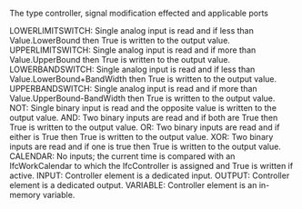 The type controller, signal modification effected and applicable ports

LOWERLIMITSWITCH: Single analog input is read and if less than Value.LowerBound then True is written to the output value.
UPPERLIMITSWITCH: Single analog input is read and if more than Value.UpperBound then True is written to the output value.
LOWERBANDSWITCH: Single analog input is read and if less than Value.LowerBound+BandWidth then True is written to the output value.
UPPERBANDSWITCH: Single analog input is read and if more than Value.UpperBound-BandWidth then True is written to the output value.
NOT: Single binary input is read and the opposite value is written to the output value.
AND: Two binary inputs are read and if both are True then True is written to the output value.
OR: Two binary inputs are read and if either is True then True is written to the output value.
XOR: Two binary inputs are read and if one is true then True is written to the output value.
CALENDAR: No inputs; the current time is compared with an IfcWorkCalendar to which the IfcController is assigned and True is written if active.
INPUT: Controller element is a dedicated input.
OUTPUT: Controller element is a dedicated output.
VARIABLE: Controller element is an in-memory variable.
